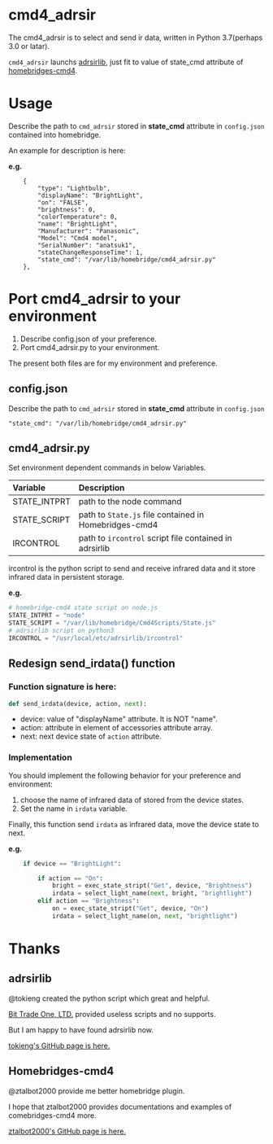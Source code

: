 # cmd4_adrsir

[adrsirlib]: https://github.com/tokieng/adrsirlib
[homebridges-cmd4]: https://github.com/ztalbot2000/homebridge-cmd4

The cmd4_adrsir is to select and send ir data, written in Python 3.7(perhaps 3.0 or latar).

`cmd4_adrsir` launchs [adrsirlib][adrsirlib], just fit to value of state_cmd attribute of [homebridges-cmd4][homebridges-cmd4].

# Usage
Describe the path to `cmd_adrsir` stored in **state_cmd** attribute in `config.json` contained into homebridge.

An example for description is here:

**e.g.**
```
    {
        "type": "Lightbulb",
        "displayName": "BrightLight",
        "on": "FALSE",
        "brightness": 0,
        "colorTemperature": 0,
        "name": "BrightLight",
        "Manufacturer": "Panasonic",
        "Model": "Cmd4 model",
        "SerialNumber": "anatsuk1",
        "stateChangeResponseTime": 1,
        "state_cmd": "/var/lib/homebridge/cmd4_adrsir.py"
    },
```

# Port cmd4_adrsir to your environment

1. Describe config.json of your preference.
1. Port cmd4_adrsir.py to your environment.

The present both files are for my environment and preference.

## config.json

Describe the path to `cmd_adrsir` stored in **state_cmd** attribute in `config.json`

```
"state_cmd": "/var/lib/homebridge/cmd4_adrsir.py"
```

## cmd4_adrsir.py
Set environment dependent commands in below Variables.

|Variable|Description
|:-----------|:------------
|STATE_INTPRT|path to the node command
|STATE_SCRIPT|path to `State.js` file contained in Homebridges-cmd4
|IRCONTROL|path to `ircontrol` script file contained in adrsirlib

ircontrol is the python script to send and receive infrared data and it store infrared data in persistent storage.

**e.g.**

```python3:cmd4_adrsir.py
# homebridge-cmd4 state script on node.js
STATE_INTPRT = "node"
STATE_SCRIPT = "/var/lib/homebridge/Cmd4Scripts/State.js"
# adrsirlib script on python3
IRCONTROL = "/usr/local/etc/adrsirlib/ircontrol"
```

## Redesign send_irdata() function

### Function signature is here:

```python3:cmd4_adrsir.py
def send_irdata(device, action, next):
```
- device: value of "displayName" attribute. It is NOT "name".
- action: attribute in element of accessories attribute array.
- next: next device state of `action` attribute.

### Implementation

You should implement the following behavior for your preference and environment:
1. choose the name of infrared data of stored from the device states.
1. Set the name in `irdata` variable. 

Finally, this function send `irdata` as infrared data, move the device state to next.

**e.g.**
```python3:cmd4_adrsir.py
    if device == "BrightLight":

        if action == "On":
            bright = exec_state_stript("Get", device, "Brightness")
            irdata = select_light_name(next, bright, "brightlight")
        elif action == "Brightness":
            on = exec_state_stript("Get", device, "On")
            irdata = select_light_name(on, next, "brightlight")
```

# Thanks
## adrsirlib
@tokieng created the python script which great and helpful.

[Bit Trade One, LTD.](https://bit-trade-one.co.jp) provided useless scripts and no supports. 

But I am happy to have found adrsirlib now.

[tokieng's GitHub page is here.][adrsirlib]


## Homebridges-cmd4

@ztalbot2000 provide me better homebridge plugin.

I hope that ztalbot2000 provides documentations and examples of comebridges-cmd4 more.

[ztalbot2000's GitHub page is here.][Homebridges-cmd4]
